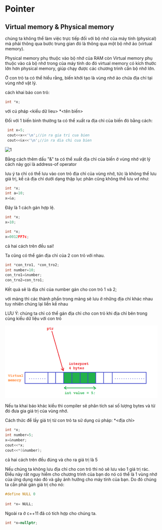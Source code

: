 # Pointer

## Virtual memory & Physical memory

chúng ta không thể làm việc trực tiếp đối với bộ nhớ của máy tính (physical) mà phải thông qua bước trung gian đó là thông qua một bộ nhớ ảo (virtual memory).

Physical memory phụ thuộc vào bộ nhớ của RAM còn Virtual memory phụ thuộc vào cả bộ nhớ trong của máy tính do đó virtual memory có kích thước lớn hơn physical memory, giúp chạy được các chương trình cần bộ nhớ lớn.

Ở con trỏ ta có thể hiểu rằng, biến khởi tạo là vùng nhớ ảo chứa địa chỉ tại vùng nhớ vật lý.

cách khai báo con trỏ: 

```c++
int *x;
```

với cú pháp <kiểu dữ lieu> *<tên biến>

Đối với 1 biến bình thường ta có thể xuất ra địa chỉ của biến đó bằng cách:

```c++
 int x=5; 
 cout<<x<<'\n';//in ra gia tri cua bien 
 cout<<&x<<'\n';//in ra dia chi cua bien
```

![1](./img/c97e52eb7e26b578ec37.ipg)

Bằng cách thêm dấu "&" ta có thể xuất địa chỉ của biến ở vùng nhớ vật lý cách này gọi là address-of operator

lưu ý ta chỉ có thể lưu vào con trỏ địa chỉ của vùng nhớ, tức là không thể lưu giá trị, kể cả địa chỉ dưới dạng thập lục phân cũng không thể lưu vd như: 

```c++
int *x;
int a=10;
x=&a;
```

Đây là 1 cách gán hợp lệ.

```c++
int *x;
x=10;
```

```c++
int *x;
x=0012FF7c;
```

cả hai cách trên đều sai!

Ta cũng có thể  gán địa chỉ của 2 con trỏ với nhau.

```c++
int *con_tro1, *con_tro2;
int number=10;
con_tro1=&number;
con_tro2=con_tro1;
```

Kết quả sẽ là địa chỉ của number gán cho con trỏ 1 và 2;

với mảng thì các thành phần trong mảng sẽ lưu ở những địa chỉ khác nhau tuy nhiên chúng lại liền kề nhau

LƯU Ý: chúng ta chỉ có thể gán địa chỉ cho con trỏ khi địa chỉ bên trong cùng kiểu dữ liệu với con trỏ 

![Kiểu dữ liệu](https://github.com/nguyenchiemminhvu/CPP-Tutorial/blob/master/8-con-tro/8-0-con-tro/12.png?raw=true)

Nếu ta khai báo khác kiểu thì compiler sẽ phân tích sai số lượng bytes và từ đó đưa gia giá trị của vùng nhớ.

Cách thức để lấy giá trị từ con trỏ ta sử dụng cú pháp: *<địa chỉ>

```c++
int *x;
int number=5;
x=&number;
cout<<*x;
cout<<*(&number);
```

cả hai cách trên đều đúng và cho ra giá trị là 5

Nếu chúng ta không lưu địa chỉ cho con trỏ thì nó sẽ lưu vào 1 giá trị rác. Điều này rất nguy hiểm cho chương trình của bạn do nó có thể là 1 vùng nhớ của ứng dụng nào đó và gây ảnh hưởng cho máy tính của bạn. Do đó chúng ta cần phải gán giá trị cho nó:

```c++
#define NULL 0

int *x= NULL;
```

Ngoài ra ở c++11 đã có tích hợp cho chúng ta.

```c++
int *x=nullptr;
```